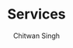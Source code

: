 ---
layout: page
title: Services
description: "What can I do for you?"
keywords: "development, video making, writing"
author: "Chitwan Singh"
---